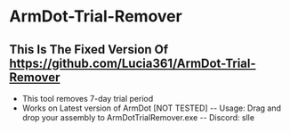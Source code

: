 # ArmDot-Trial-Remover
## This Is The Fixed Version Of https://github.com/Lucia361/ArmDot-Trial-Remover
- This tool removes 7-day trial period
- Works on Latest version of ArmDot [NOT TESTED]
--
Usage: 
Drag and drop your assembly to ArmDotTrialRemover.exe 
--
Discord:
slle


